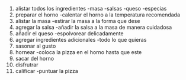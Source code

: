 1. alistar todos los ingredientes 
-masa 
-salsas
-queso
-especias
2. preparar el horno 
-calentar el horno a la temperatura recomendada 
3. alistar la masa 
-estirar la masa a la forma que dese 
4. agregar la salsa 
-añadir la salsa a la masa de manera cuidadosa 
5. añadir el queso 
-espolvorear  delicadamente 
6. agregar ingredientes adicionales 
-todo lo que quieras 
7. sasonar al gusto
8. hornear 
-coloca la pizza en el horno hasta que este 
9. sacar del horno 
10. disfrutrar
11. calificar 
-puntuar la pizza